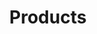 ---
title: Products
layout: products
products_refs:
  - nascent-iodine
  - colageno-molecular
  - hyaluronic-acid
---